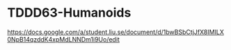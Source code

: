 TDDD63-Humanoids
================

https://docs.google.com/a/student.liu.se/document/d/1bwBSbCtjJfX8IMILX0NpB14qzddK4xpMdLNNDm1i9Uo/edit